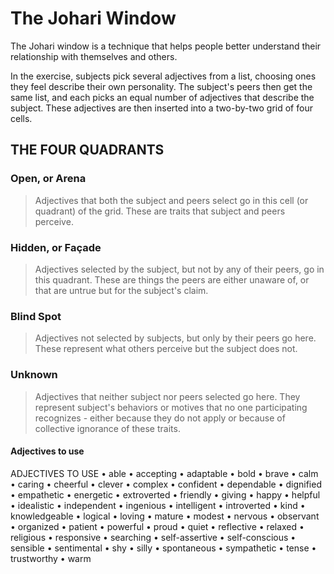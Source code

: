 
# The Johari Window

The Johari window is a technique that helps people better understand their relationship with themselves and others.

In the exercise, subjects pick several adjectives from a list, choosing ones they feel describe their own personality. The subject's peers then get the same list, and each picks an equal number of adjectives that describe the subject. These adjectives are then inserted into a two-by-two grid of four cells.

## THE FOUR QUADRANTS

### Open, or Arena

> Adjectives that both the subject and peers select go in this cell (or quadrant) of the grid. These are traits that subject and peers perceive. 

### Hidden, or Façade

> Adjectives selected by the subject, but not by any of their peers, go in this quadrant. These are things the peers are either unaware of, or that are untrue but for the subject's claim. 

### Blind Spot

> Adjectives not selected by subjects, but only by their peers go here. These represent what others perceive but the subject does not. 

### Unknown

> Adjectives that neither subject nor peers selected go here. They represent subject's behaviors or motives that no one participating recognizes - either because they do not apply or because of collective ignorance of these traits.  


#### Adjectives to use

ADJECTIVES TO USE
• able
• accepting
• adaptable
• bold
• brave
• calm
• caring
• cheerful
• clever
• complex
• confident
• dependable 
• dignified
• empathetic 
• energetic
• extroverted 
• friendly
• giving
• happy
• helpful
• idealistic
• independent 
• ingenious
• intelligent
• introverted
• kind
• knowledgeable 
• logical
• loving
• mature
• modest
• nervous
• observant
• organized
• patient
• powerful
• proud
• quiet
• reflective
• relaxed
• religious
• responsive
• searching
• self-assertive 
• self-conscious 
• sensible
• sentimental
• shy
• silly
• spontaneous 
• sympathetic
• tense
• trustworthy
• warm